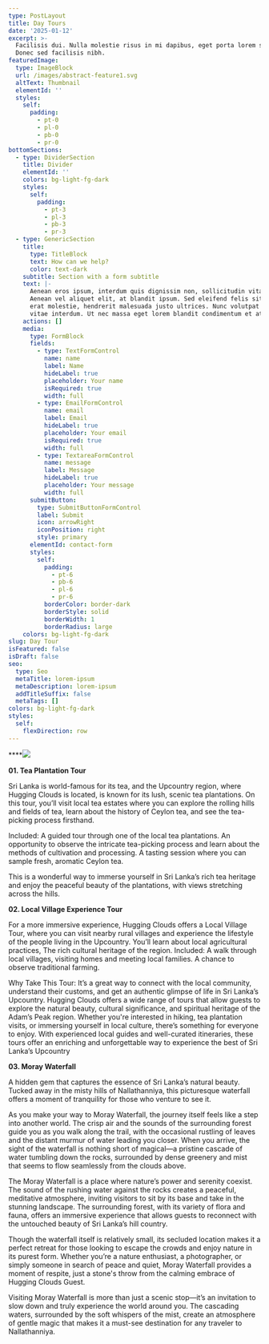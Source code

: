 ```yaml
---
type: PostLayout
title: Day Tours
date: '2025-01-12'
excerpt: >-
  Facilisis dui. Nulla molestie risus in mi dapibus, eget porta lorem semper.
  Donec sed facilisis nibh.
featuredImage:
  type: ImageBlock
  url: /images/abstract-feature1.svg
  altText: Thumbnail
  elementId: ''
  styles:
    self:
      padding:
        - pt-0
        - pl-0
        - pb-0
        - pr-0
bottomSections:
  - type: DividerSection
    title: Divider
    elementId: ''
    colors: bg-light-fg-dark
    styles:
      self:
        padding:
          - pt-3
          - pl-3
          - pb-3
          - pr-3
  - type: GenericSection
    title:
      type: TitleBlock
      text: How can we help?
      color: text-dark
    subtitle: Section with a form subtitle
    text: |-
      Aenean eros ipsum, interdum quis dignissim non, sollicitudin vitae nisl.
      Aenean vel aliquet elit, at blandit ipsum. Sed eleifend felis sit amet
      erat molestie, hendrerit malesuada justo ultrices. Nunc volutpat at erat
      vitae interdum. Ut nec massa eget lorem blandit condimentum et at risus.
    actions: []
    media:
      type: FormBlock
      fields:
        - type: TextFormControl
          name: name
          label: Name
          hideLabel: true
          placeholder: Your name
          isRequired: true
          width: full
        - type: EmailFormControl
          name: email
          label: Email
          hideLabel: true
          placeholder: Your email
          isRequired: true
          width: full
        - type: TextareaFormControl
          name: message
          label: Message
          hideLabel: true
          placeholder: Your message
          width: full
      submitButton:
        type: SubmitButtonFormControl
        label: Submit
        icon: arrowRight
        iconPosition: right
        style: primary
      elementId: contact-form
      styles:
        self:
          padding:
            - pt-6
            - pb-6
            - pl-6
            - pr-6
          borderColor: border-dark
          borderStyle: solid
          borderWidth: 1
          borderRadius: large
    colors: bg-light-fg-dark
slug: Day Tour
isFeatured: false
isDraft: false
seo:
  type: Seo
  metaTitle: lorem-ipsum
  metaDescription: lorem-ipsum
  addTitleSuffix: false
  metaTags: []
colors: bg-light-fg-dark
styles:
  self:
    flexDirection: row
---
```

****![](/images/20220201_141341.jpg)

**01. Tea Plantation Tour**

Sri Lanka is world-famous for its tea, and the Upcountry region, where Hugging Clouds is located, is known for its lush, scenic tea plantations. On this tour, you’ll visit local tea estates where you can explore the rolling hills and fields of tea, learn about the history of Ceylon tea, and see the tea-picking process firsthand.

Included:
A guided tour through one of the local tea plantations.
An opportunity to observe the intricate tea-picking process and learn about the methods of cultivation and processing.
A tasting session where you can sample fresh, aromatic Ceylon tea.

This is a wonderful way to immerse yourself in Sri Lanka’s rich tea heritage and enjoy the peaceful beauty of the plantations, with views stretching across the hills.



**02. Local Village Experience Tour**

For a more immersive experience, Hugging Clouds offers a Local Village Tour, where you can visit nearby rural villages and experience the lifestyle of the people living in the Upcountry. You’ll learn about local agricultural practices, The rich cultural heritage of the region.
Included:
 A walk through local villages, visiting homes and meeting local families.
A chance to observe traditional farming.

Why Take This Tour: It’s a great way to connect with the local community, understand their customs, and get an authentic glimpse of life in Sri Lanka’s Upcountry. Hugging Clouds offers a wide range of tours that allow guests to explore the natural beauty, cultural significance, and spiritual heritage of the Adam’s Peak region. Whether you're interested in hiking, tea plantation visits, or immersing yourself in local culture, there’s something for everyone to enjoy. With experienced local guides and well-curated itineraries, these tours offer an enriching and unforgettable way to experience the best of Sri Lanka’s Upcountry



**03. Moray Waterfall**

A hidden gem that captures the essence of Sri Lanka’s natural beauty. Tucked away in the misty hills of Nallathanniya, this picturesque waterfall offers a moment of tranquility for those who venture to see it.

As you make your way to Moray Waterfall, the journey itself feels like a step into another world. The crisp air and the sounds of the surrounding forest guide you as you walk along the trail, with the occasional rustling of leaves and the distant murmur of water leading you closer. When you arrive, the sight of the waterfall is nothing short of magical—a pristine cascade of water tumbling down the rocks, surrounded by dense greenery and mist that seems to flow seamlessly from the clouds above.

The Moray Waterfall is a place where nature’s power and serenity coexist. The sound of the rushing water against the rocks creates a peaceful, meditative atmosphere, inviting visitors to sit by its base and take in the stunning landscape. The surrounding forest, with its variety of flora and fauna, offers an immersive experience that allows guests to reconnect with the untouched beauty of Sri Lanka’s hill country.

Though the waterfall itself is relatively small, its secluded location makes it a perfect retreat for those looking to escape the crowds and enjoy nature in its purest form. Whether you’re a nature enthusiast, a photographer, or simply someone in search of peace and quiet, Moray Waterfall provides a moment of respite, just a stone's throw from the calming embrace of Hugging Clouds Guest.

Visiting Moray Waterfall is more than just a scenic stop—it’s an invitation to slow down and truly experience the world around you. The cascading waters, surrounded by the soft whispers of the mist, create an atmosphere of gentle magic that makes it a must-see destination for any traveler to Nallathanniya.



